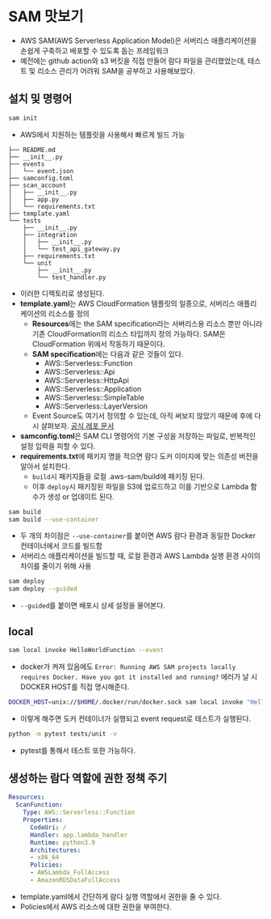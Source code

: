 # SAM 맛보기
- AWS SAM(AWS Serverless Application Model)은 서버리스 애플리케이션을 손쉽게 구축하고 배포할 수 있도록 돕는 프레임워크
- 예전에는 github action와 s3 버킷을 직접 만들어 람다 파일을 관리했었는데, 테스트 및 리소스 관리가 어려워 SAM을 공부하고 사용해보았다.

## 설치 및 명령어

```bash
sam init
```
- AWS에서 지원하는 템플릿을 사용해서 빠르게 빌드 가능

```
├── README.md
├── __init__.py
├── events
│   └── event.json
├── samconfig.toml
├── scan_account
│   ├── __init__.py
│   ├── app.py
│   └── requirements.txt
├── template.yaml
└── tests
    ├── __init__.py
    ├── integration
    │   ├── __init__.py
    │   └── test_api_gateway.py
    ├── requirements.txt
    └── unit
        ├── __init__.py
        └── test_handler.py
```

- 이러한 디렉토리로 생성된다.
- **template.yaml**는 AWS CloudFormation 템플릿의 일종으로, 서버리스 애플리케이션의 리소스를 정의
    - **Resources**에는 the SAM specification라는 서버리스용 리소스 뿐만 아니라 기존 CloudFormation의 리소스 타입까지 정의 가능하다. SAM은 CloudFormation 위에서 작동하기 때문이다.
    - **SAM specification**에는 다음과 같은 것들이 있다.
        - AWS::Serverless::Function
        - AWS::Serverless::Api
        - AWS::Serverless::HttpApi
        - AWS::Serverless::Application
        - AWS::Serverless::SimpleTable
        - AWS::Serverless::LayerVersion
    - Event Source도 여기서 정의할 수 있는데, 아직 써보지 않았기 때문에 후에 다시 살펴보자. [공식 레포 문서](https://github.com/aws/serverless-application-model/blob/master/versions/2016-10-31.md#event-source-types)
- **samconfig.toml**은 SAM CLI 명령어의 기본 구성을 저장하는 파일로, 반복적인 설정 입력을 피할 수 있다.
- **requirements.txt**에 패키지 명을 적으면 람다 도커 이미지에 맞는 의존성 버전을 알아서 설치한다.
    - `build`시 패키지들을 로컬 .aws-sam/build에 패키징 된다.
    - 이후 `deploy`시 패키징된 파일을 S3에 업로드하고 이를 기반으로 Lambda 함수가 생성 or 업데이트 된다.

```bash
sam build
sam build --use-container
```

- 두 개의 차이점은 `--use-container`를 붙이면 AWS 람다 환경과 동일한 Docker 컨테이너에서 코드를 빌드함
- 서버리스 애플리케이션을 빌드할 때, 로컬 환경과 AWS Lambda 실행 환경 사이의 차이를 줄이기 위해 사용

```bash
sam deploy
sam deploy --guided
```

- `--guided`를 붙이면 배포시 상세 설정을 물어본다.

## local

```bash
sam local invoke HelloWorldFunction --event 
```

- docker가 켜져 있음에도 `Error: Running AWS SAM projects locally requires Docker. Have you got it installed and running?` 에러가 날 시 DOCKER HOST를 직접 명시해준다.

```bash
DOCKER_HOST=unix://$HOME/.docker/run/docker.sock sam local invoke "HelloWorldFunction" -e events/event.json
```

- 이렇게 해주면 도커 컨테이너가 실행되고 event request로 테스트가 실행된다.

```bash
python -m pytest tests/unit -v
```

- pytest를 통해서 테스트 또한 가능하다.

## 생성하는 람다 역할에 권한 정책 주기

```yaml
Resources:
  ScanFunction:
    Type: AWS::Serverless::Function
    Properties:
      CodeUri: /
      Handler: app.lambda_handler
      Runtime: python3.9
      Architectures:
      - x86_64
      Policies:
      - AWSLambda_FullAccess
      - AmazonRDSDataFullAccess
```

- template.yaml에서 간단하게 람다 실행 역할에서 권한을 줄 수 있다.
- Policies에서 AWS 리소스에 대한 권한을 부여한다.